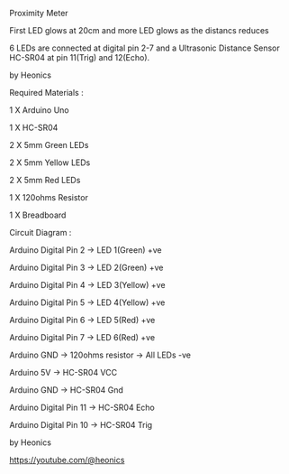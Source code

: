 Proximity Meter

First LED glows at 20cm and more LED glows as the distancs reduces

6 LEDs are connected at digital pin 2-7 and a Ultrasonic Distance Sensor HC-SR04 at pin 11(Trig) and 12(Echo).

by Heonics

Required Materials :

1 X Arduino Uno

1 X HC-SR04

2 X 5mm Green LEDs

2 X 5mm Yellow LEDs

2 X 5mm Red LEDs

1 X 120ohms Resistor

1 X Breadboard

Circuit Diagram :

Arduino Digital Pin 2 -> LED 1(Green) +ve 

Arduino Digital Pin 3 -> LED 2(Green) +ve 

Arduino Digital Pin 4 -> LED 3(Yellow) +ve 

Arduino Digital Pin 5 -> LED 4(Yellow) +ve 

Arduino Digital Pin 6 -> LED 5(Red) +ve 

Arduino Digital Pin 7 -> LED 6(Red) +ve 

Arduino GND -> 120ohms resistor -> All LEDs -ve

Arduino 5V -> HC-SR04 VCC

Arduino GND -> HC-SR04 Gnd

Arduino Digital Pin 11 -> HC-SR04 Echo

Arduino Digital Pin 10 -> HC-SR04 Trig

by Heonics

https://youtube.com/@heonics
